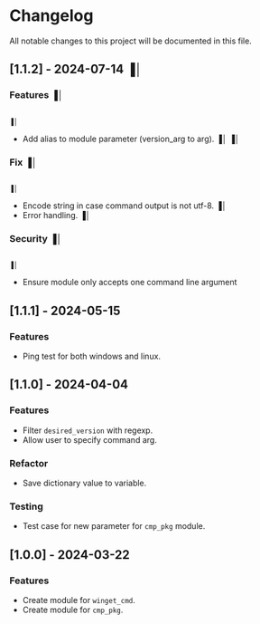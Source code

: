 # Changelog

All notable changes to this project will be documented in this file.

## [1.1.2] - 2024-07-14                                                                    ▐│

### Features                                                                               ▐│
                                                                                           ▐│
- Add alias to module parameter (version_arg to arg).                                      ▐│
                                                                                           ▐│
### Fix                                                                                    ▐│
                                                                                           ▐│
- Encode string in case command output is not utf-8.                                       ▐│
- Error handling.
                                                                                           ▐│
### Security                                                                               ▐│
                                                                                           ▐│
- Ensure module only accepts one command line argument

## [1.1.1] - 2024-05-15

### Features

- Ping test for both windows and linux.

## [1.1.0] - 2024-04-04

### Features

- Filter `desired_version` with regexp.
- Allow user to specify command arg.

### Refactor

- Save dictionary value to variable.

### Testing

- Test case for new parameter for `cmp_pkg` module.

## [1.0.0] - 2024-03-22

### Features

- Create module for `winget_cmd`.
- Create module for `cmp_pkg`.

